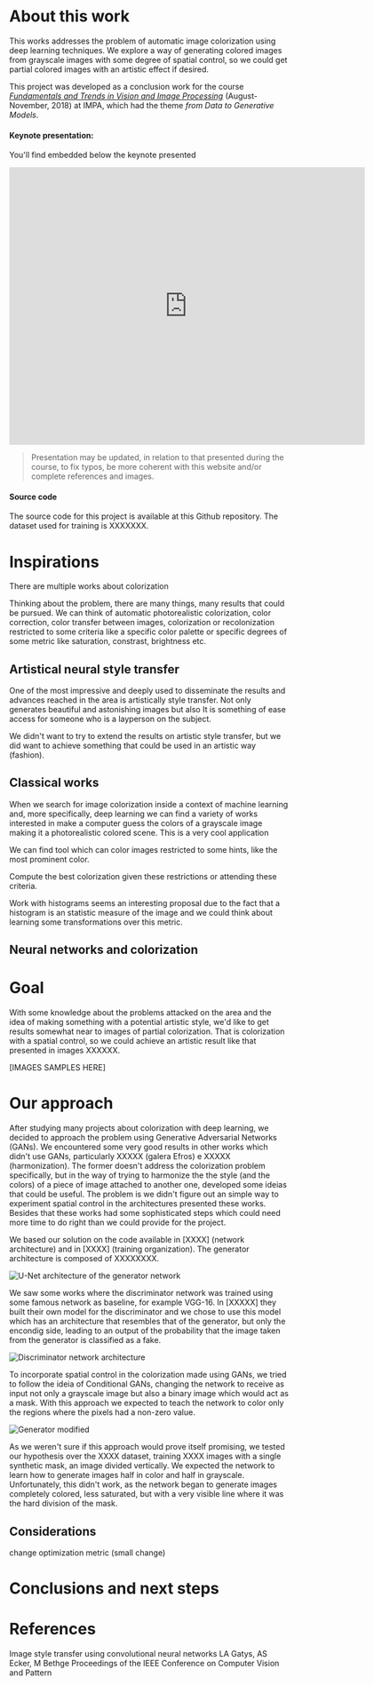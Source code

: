 
# About this work

This works addresses the problem of automatic image colorization using deep learning techniques. We explore a way of generating colored images from grayscale images with some degree of spatial control, so we could get partial colored images with an artistic effect if desired.


This project was developed as a conclusion work for the course *<a href="http://lvelho.impa.br/ip18/" target="_blank">Fundamentals and Trends in Vision and Image Processing</a>* (August-November, 2018) at IMPA, which had the theme *from Data to Generative Models*.



#### Keynote presentation:

You'll find embedded below the keynote presented 
<iframe src="https://www.icloud.com/keynote/0Wyocnu0kmSktCDVyBD7OOWEQ?embed=true" width="640" height="500" frameborder="0" allowfullscreen="1" referrer="no-referrer"></iframe>

> Presentation may be updated, in relation to that presented during the course, to fix typos, be more coherent with this website and/or complete references and images.

#### Source code

The source code for this project is available at this <a target="_blank">Github repository</a>. The dataset used for training is XXXXXXX.


# Inspirations

There are multiple works about colorization 


Thinking about the problem, there are many things, many results that could be pursued. We can think of automatic photorealistic colorization, color correction, color transfer between images,  colorization or recolonization restricted to some criteria like a specific color palette or specific degrees of some metric like saturation, constrast, brightness etc.


## Artistical neural style transfer

One of the most impressive and deeply used to disseminate the results and advances reached in the area is artistically style transfer. Not only generates beautiful and astonishing images but also It is something of ease access for someone who is a layperson on the subject.

We didn't want to try to extend the results on artistic style transfer, but we did want to achieve something that could be used in an artistic way (fashion).

## Classical works

When we search for image colorization inside a context of machine learning and, more specifically, deep learning we can find a variety of works interested in make a computer guess the colors of a grayscale image making it a photorealistic colored scene. This is a very cool application 

We can find tool which can color images restricted to some hints, like the most prominent color. 

Compute the best colorization given these restrictions or attending these criteria.

Work with histograms seems an interesting proposal due to the fact that a histogram is an statistic measure of the image and we could think about learning some transformations over this metric. 

## Neural networks and colorization


# Goal 

With some knowledge about the problems attacked on the area and the idea of making something with a potential artistic style, we'd like to get results somewhat near to images of partial colorization. That is colorization with a spatial control, so we could achieve an artistic result like that presented in images XXXXXX.

[IMAGES SAMPLES HERE]

# Our approach

After studying many projects about colorization with deep learning, we decided to approach the problem using Generative Adversarial Networks (GANs). We encountered some very good results in other works which didn't use GANs, particularly XXXXX (galera Efros) e XXXXX (harmonization). The former doesn't address the colorization problem specifically, but in the way of trying to harmonize the the style (and the colors) of a piece of image attached to another one, developed some ideias that could be useful. The problem is we didn't figure out an simple way to experiment spatial control in the architectures presented these works. Besides that these works had some sophisticated steps which could need more time to do right than we could provide for the project. 

We based our solution on the code available in [XXXX] (network architecture) and in [XXXX] (training organization). The generator  architecture is composed of XXXXXXXX.

![U-Net architecture of the generator network](https://github.com/hallpaz/Image-Colorization/blob/master/asset/unet.png)

We saw some works where the discriminator network was trained using some famous network as baseline, for example VGG-16. In [XXXXX] they built their own model for the discriminator and we chose to use this model which has an architecture that resembles that of the generator, but only the encondig side, leading to an output of the probability that the image taken from the generator is classified as a fake.

![Discriminator network architecture](http://via.placeholder.com/640x360)
 

To incorporate spatial control in the colorization made using GANs, we tried to follow the ideia of Conditional GANs, changing the network to receive as input not only a grayscale image but also a binary image which would act as a mask. With this approach we expected to teach the network to color only the regions where the pixels had a non-zero value. 

![Generator modified](http://via.placeholder.com/640x360)

As we weren't sure if this approach would prove itself promising, we tested our hypothesis over the XXXX dataset, training XXXX images with a single synthetic mask, an image divided vertically. We expected the network to learn how to generate images half in color and half in grayscale. Unfortunately, this didn't work, as the network began to generate images completely colored, less saturated,  but with a very visible line where it was the hard division of the mask.


## Considerations

change optimization metric (small change)



# Conclusions and next steps



# References

Image style transfer using convolutional neural networks
LA Gatys, AS Ecker, M Bethge
Proceedings of the IEEE Conference on Computer Vision and Pattern
